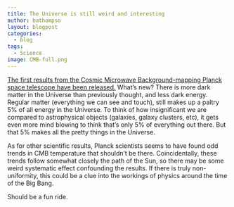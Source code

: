 ```yaml
---
title: The Universe is still weird and interesting
author: bathompso
layout: blogpost
categories:
  - blog
tags:
  - Science
image: CMB-full.png
---
```

[The first results from the Cosmic Microwave Background-mapping Planck space telescope have been released.][1] What&#8217;s new? There is more dark matter in the Universe than previously thought, and less dark energy. Regular matter (everything we can see and touch), still makes up a paltry 5% of all energy in the Universe. To think of how insignificant we are compared to astrophysical objects (galaxies, galaxy clusters, etc), it gets even more mind blowing to think that&#8217;s only 5% of everything out there. But that 5% makes all the pretty things in the Universe.

As for other scientific results, Planck scientists seems to have found odd trends in CMB temperature that shouldn&#8217;t be there. Coincidentally, these trends follow somewhat closely the path of the Sun, so there may be some weird systematic effect confounding the results. If there is truly non-uniformity, this could be a clue into the workings of physics around the time of the Big Bang.

Should be a fun ride.

 [1]: http://arstechnica.com/science/2013/03/first-planck-results-the-universe-is-still-weird-and-interesting/